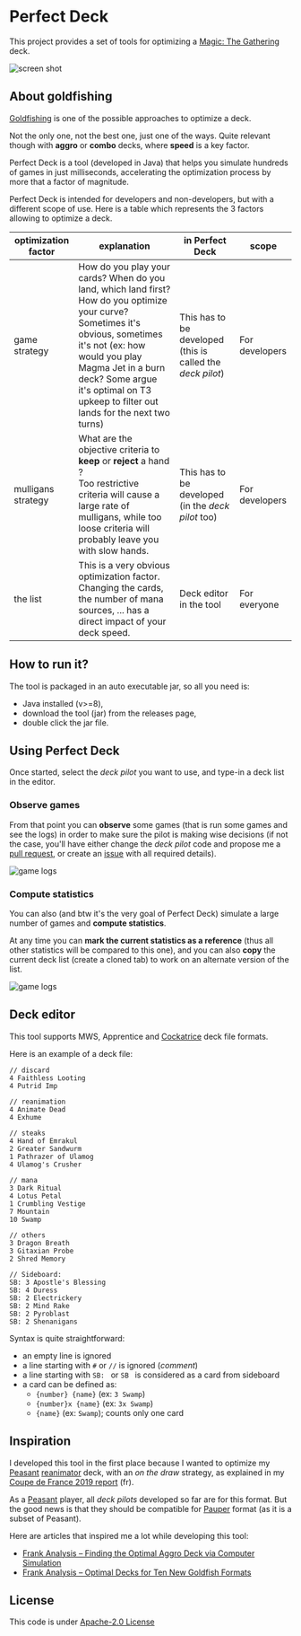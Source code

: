 # Perfect Deck

This project provides a set of tools for optimizing a [Magic: The Gathering](https://magic.wizards.com) deck.

![screen shot](snap-stats.png)

## About goldfishing

[Goldfishing](https://mtg.gamepedia.com/Goldfishing) is one of the possible approaches to optimize a deck.

Not the only one, not the best one, just one of the ways. 
Quite relevant though with **aggro** or **combo** decks, where **speed** is a key factor.

Perfect Deck is a tool (developed in Java) that helps you simulate hundreds of games in just milliseconds, accelerating
the optimization process by more that a factor of magnitude.

Perfect Deck is intended for developers and non-developers, but with a different scope of use. Here is a table which 
represents the 3 factors allowing to optimize a deck.

| optimization factor | explanation             | in Perfect Deck           | scope           |
| ------------------- | ----------------------- | ------------------------- | --------------- |
| game strategy       | How do you play your cards? When do you land, which land first? How do you optimize your curve? Sometimes it's obvious, sometimes it's not (ex: how would you play Magma Jet in a burn deck? Some argue it's optimal on T3 upkeep to filter out lands for the next two turns) | This has to be developed (this is called the _deck pilot_) | For developers |
| mulligans strategy  | What are the objective criteria to **keep** or **reject** a hand ?<br/>Too restrictive criteria will cause a large rate of mulligans, while too loose criteria will probably leave you with slow hands. | This has to be developed (in the _deck pilot_ too) | For developers |
| the list            | This is a very obvious optimization factor. Changing the cards, the number of mana sources, ... has a direct impact of your deck speed. | Deck editor in the tool | For everyone |

## How to run it?

The tool is packaged in an auto executable jar, so all you need is:

* Java installed (v>=8),
* download the tool (jar) from the releases page,
* double click the jar file.


## Using Perfect Deck

Once started, select the _deck pilot_ you want to use, and type-in a deck list in the editor.

### Observe games

From that point you can **observe** some games (that is run some games and see the logs) in order to make sure the pilot
is making wise decisions (if not the case, you'll have either change the _deck pilot_ code and propose me a 
[pull request](https://github.com/pismy/perfect-deck/pulls), or create an [issue](https://github.com/pismy/perfect-deck/issues) 
with all required details).

![game logs](snap-logs.png)

### Compute statistics

You can also (and btw it's the very goal of Perfect Deck) simulate a large number of games and **compute statistics**.

At any time you can **mark the current statistics as a reference** (thus all other statistics will be compared to this one),
and you can also **copy** the current deck list (create a cloned tab) to work on an alternate version of the list.

![game logs](snap-stats.png)

## Deck editor

This tool supports MWS, Apprentice and [Cockatrice](https://github.com/Cockatrice/Cockatrice/wiki/Deck-List-Import-Formats) deck file formats.

Here is an example of a deck file:

```
// discard
4 Faithless Looting
4 Putrid Imp

// reanimation
4 Animate Dead
4 Exhume

// steaks
4 Hand of Emrakul
2 Greater Sandwurm
1 Pathrazer of Ulamog
4 Ulamog's Crusher

// mana
3 Dark Ritual
4 Lotus Petal
1 Crumbling Vestige
7 Mountain
10 Swamp

// others
3 Dragon Breath
3 Gitaxian Probe
2 Shred Memory

// Sideboard:
SB: 3 Apostle's Blessing
SB: 4 Duress
SB: 2 Electrickery
SB: 2 Mind Rake
SB: 2 Pyroblast
SB: 2 Shenanigans
```

Syntax is quite straightforward:

* an empty line is ignored
* a line starting with `#` or `//` is ignored (_comment_)
* a line starting with `SB: ` or `SB ` is considered as a card from sideboard
* a card can be defined as:
    * `{number} {name}` (ex: `3 Swamp`)
    * `{number}x {name}` (ex: `3x Swamp`)
    * `{name}` (ex: `Swamp`); counts only one card


## Inspiration

I developed this tool in the first place because I wanted to optimize my [Peasant](https://mtg.gamepedia.com/Peasant_(format))
[reanimator](https://mtg.gamepedia.com/Reanimator) deck, with an _on the draw_ strategy, as explained in my 
[Coupe de France 2019 report](https://docs.google.com/document/d/1NY2g_PZNKaWHhuu5rZUAbI8M3-YB8zLllvRWBG7eaVU) (fr).

As a [Peasant](https://mtg.gamepedia.com/Peasant_(format)) player, all _deck pilots_ developed so far
are for this format. But the good news is that they should be compatible for [Pauper](https://mtg.gamepedia.com/Pauper)
format (as it is a subset of Peasant).

Here are articles that inspired me a lot while developing this tool:

* [Frank Analysis – Finding the Optimal Aggro Deck via Computer Simulation](https://www.channelfireball.com/articles/frank-analysis-finding-the-optimal-aggro-deck-via-computer-simulation/)
* [Frank Analysis – Optimal Decks for Ten New Goldfish Formats](https://www.channelfireball.com/all-strategy/articles/frank-analysis-optimal-decks-for-ten-new-goldfish-formats/)


## License

This code is under [Apache-2.0 License](LICENSE.txt)
